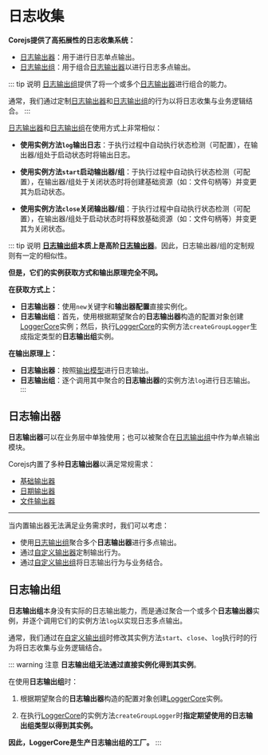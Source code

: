 # 日志收集

**Corejs提供了高拓展性的日志收集系统：**

- [日志输出器](#日志输出器)：用于进行日志单点输出。
- [日志输出组](#日志输出组)：用于组合[日志输出器](#日志输出器)以进行日志多点输出。

::: tip 说明
[日志输出组](#日志输出组)提供了将一个或多个[日志输出器](#日志输出器)进行组合的能力。

通常，我们通过定制[日志输出器](#日志输出器)和[日志输出组](#日志输出组)的行为以将日志收集与业务逻辑结合。
:::

[日志输出器](#日志输出器)和[日志输出组](#日志输出组)在使用方式上非常相似：

- **使用实例方法```log```输出日志**：于执行过程中自动执行状态检测（可配置），在输出器/组处于启动状态时将输出日志。

- **使用实例方法```start```启动输出器/组**：于执行过程中自动执行状态检测（可配置），在输出器/组处于关闭状态时将创建基础资源（如：文件句柄等）并变更其为启动状态。

- **使用实例方法```close```关闭输出器/组**：于执行过程中自动执行状态检测（可配置），在输出器/组处于启动状态时将释放基础资源（如：文件句柄等）并变更其为关闭状态。

::: tip 说明
**[日志输出组](#日志输出组)本质上是高阶[日志输出器](#日志输出器)**。因此，日志输出器/组的定制规则有一定的相似性。

**但是，它们的实例获取方式和输出原理完全不同。**

**在获取方式上：**

- **日志输出器**：使用```new```关键字和**输出器配置**直接实例化。
- **日志输出组**：首先，使用根据期望聚合的**日志输出器**构造的配置对象创建[LoggerCore](/guide/logger-group-introduce.html#loggercore)实例；然后，执行[LoggerCore](/guide/logger-group-introduce.html#loggercore)的实例方法```createGroupLogger```生成指定类型的**日志输出组**实例。

**在输出原理上：**
- **日志输出器**：按照[输出模型](/guide/logger-introduce.html#输出模型)进行日志输出。
- **日志输出组**：逐个调用其中聚合的**日志输出器**的实例方法```log```进行日志输出。
:::

## 日志输出器

**日志输出器**可以在业务层中单独使用；也可以被聚合在[日志输出组](#日志输出组)中作为单点输出模块。

Corejs内置了多种**日志输出器**以满足常规需求：

- [基础输出器](/guide/logger-introduce.html#基础输出器)
- [日期输出器](/guide/logger-introduce.html#日期输出器)
- [文件输出器](/guide/logger-introduce.html#文件输出器)

---

当内置输出器无法满足业务需求时，我们可以考虑：

- 使用[日志输出组](#日志输出组)聚合多个**日志输出器**进行多点输出。
- 通过[自定义输出器](/guide/logger-customizing.html)定制输出行为。
- 通过[自定义输出组](/guide/logger-group-customizing.html)将日志输出行为与业务结合。

## 日志输出组

**日志输出组**本身没有实际的日志输出能力，而是通过聚合一个或多个**日志输出器**实例，并逐个调用它们的实例方法```log```以实现日志多点输出。

通常，我们通过在[自定义输出组](/guide/logger-group-customizing.html)时修改其实例方法```start```、```close```、```log```执行时的行为将日志收集与业务逻辑结合。

::: warning 注意
**日志输出组无法通过直接实例化得到其实例**。

在使用**日志输出组**时：

1. 根据期望聚合的**日志输出器**构造的配置对象创建[LoggerCore](/guide/logger-group-introduce.html#loggercore)实例。

2. 在执行[LoggerCore](/guide/logger-group-introduce.html#loggercore)的实例方法```createGroupLogger```时**指定期望使用的日志输出组类型以得到其实例。**

**因此，LoggerCore是生产日志输出组的工厂。**
:::
